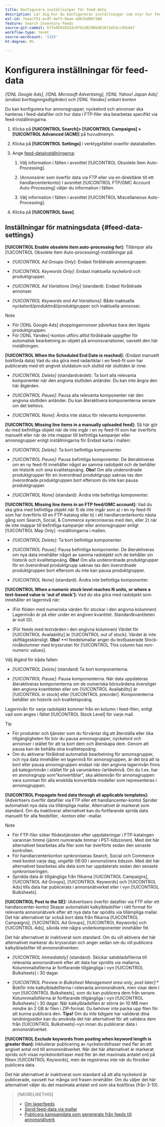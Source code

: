 ```yaml
---
title: Konfigurera inställningar för feed-data
description: Lär dig hur du konfigurerar inställningar som styr hur feed-data bearbetas.
exl-id: 7eaac751-ecdf-4e73-9eae-a961bd9b7360
feature: Search Inventory Feeds
source-git-commit: 67fe8581832dc0762d62908d01672e53cc95b847
workflow-type: tm+mt
source-wordcount: '1155'
ht-degree: 0%

---
```


# Konfigurera inställningar för feed-data

*[!DNL Google Ads], [!DNL Microsoft Advertising], [!DNL Yahoo! Japan Ads] (endast borttagningsåtgärder) och [!DNL Yandex] enbart konton*

Du kan konfigurera hur annonsgrupper, nyckelord och annonser ska hanteras i feed-datafiler och hur data i FTP-filer ska bearbetas specifikt via feed-inställningarna.

1. Klicka på **[!UICONTROL Search]> [!UICONTROL Campaigns] >[!UICONTROL Advanced (ACM)]** på huvudmenyn.

1. Klicka på **[!UICONTROL Settings]** i verktygsfältet ovanför datatabellen.

1. Ange [feed-datainställningarna](#feed-data-settings):

   1. Välj information i fälten i avsnittet [!UICONTROL Obsolete Item Auto-Processing].

   1. (Annonsörer som överför data via FTP eller via en direktlänk till ett handlarcenterkonto) I avsnittet [!UICONTROL FTP/GMC Account Auto-Processing] väljer du information i fälten.

   1. Välj information i fälten i avsnittet [!UICONTROL Miscellaneous Auto-Processing].

1. Klicka på **[!UICONTROL Save]**.

## Inställningar för matningsdata {#feed-data-settings}

**[!UICONTROL Enable obsolete item auto-processing for]:** Tillämpar alla [!UICONTROL Obsolete Item Auto-processing]-inställningar på:

* *[!UICONTROL Ad Groups Only]:* Endast föråldrade annonsgrupper.

* *[!UICONTROL Keywords Only]:* Endast inaktuella nyckelord och produktgrupper.

* *[!UICONTROL Ad Variations Only]* (standard): Endast föråldrade annonser.

* *[!UICONTROL Keywords and Ad Variations]:* Både inaktuella nyckelord/produktmål/produktgrupper och inaktuella annonser.

>[!NOTE]
>
>* För [!DNL Google Ads] shoppingannonser påverkas bara den lägsta produktgruppen.
>* För [!DNL Yandex]-konton utförs alltid föråldrade uppgifter för automatisk bearbetning av objekt på annonsvariationer, oavsett den här inställningen.

**[!UICONTROL When the Scheduled End Date is reached]:** (Endast manuellt bokförda data) Vad du ska göra med radartiklar i en feed-fil som har publicerats med ett angivet slutdatum och sluttid när sluttiden är inne:

* *[!UICONTROL Delete]* (standardvärdet): Ta bort alla relevanta komponenter när den angivna sluttiden anländer. Du kan inte ångra den här åtgärden.

* *[!UICONTROL Pause]:* Pausa alla relevanta komponenter när den angivna sluttiden anländer. Du kan återaktivera komponenterna senare om det behövs.

* *[!UICONTROL None]:* Ändra inte status för relevanta komponenter.

**[!UICONTROL Missing line items in a manually uploaded feed]:** Så här gör du med befintliga objekt när de inte ingår i en ny feed-fil som har överförts manuellt eller när de inte mappar till befintliga kampanjer eller annonsgrupper enligt inställningarna för Endast karta i mallen:

* *[!UICONTROL Delete]:* Ta bort befintliga komponenter.

* *[!UICONTROL Pause]:* Pausa befintliga komponenter. De återaktiveras om en ny feed-fil innehåller något av samma radobjekt och de behåller sin historik och sina kvalitetspoäng. **Obs!** Om alla underordnade produktgrupper för en överordnad produktgrupp saknas tas den överordnade produktgruppen bort eftersom du inte kan pausa produktgrupper.

* *[!UICONTROL None]* (standard): Ändra inte befintliga komponenter.

**[!UICONTROL Missing line items in an FTP feed/GMC account]:** Vad du ska göra med befintliga objekt när 1) de inte ingår som a) i en ny feed-fil som har överförts till en FTP-katalog eller b) i ett handlarcenterkonto nästa gång som Search, Social, &amp; Commerce synkroniseras med den, eller 2) när de inte mappar till befintliga kampanjer eller annonsgrupper enligt [!UICONTROL Map Only] -inställningarna i mallen.

* *[!UICONTROL Delete]:* Ta bort befintliga komponenter.

* *[!UICONTROL Pause]:* Pausa befintliga komponenter. De återaktiveras om nya data innehåller något av samma radobjekt och de behåller sin historik och kvalitetspoäng. **Obs!** Om alla underordnade produktgrupper för en överordnad produktgrupp saknas tas den överordnade produktgruppen bort eftersom du inte kan pausa produktgrupper.

* *[!UICONTROL None]* (standard): Ändra inte befintliga komponenter.

**[!UICONTROL When a numeric stock level reaches N units, or where a text-based value is 'out of stock']:** Vad du ska göra med radobjekt som innehåller en lagernivå när:

* (För flöden med numeriska värden för stockar i den angivna kolumnen) Lagernivån är på eller under en angiven kvantitet. Standardkvantiteten är noll (0).

* (För feeds med textvärden i den angivna kolumnen) Värdet för [!UICONTROL Availability] är [!UICONTROL out of stock]. Värdet är inte skiftlägeskänsligt. **Obs!** **I feedelsmallar anger du textbaserade Stock-nivåkolumner med kryssrutan för [!UICONTROL This column has non-numeric values].

Välj åtgärd för båda fallen:

* *[!UICONTROL Delete]* (standard) Ta bort komponenterna.

* *[!UICONTROL Pause]:* Pausa komponenterna. När data uppdateras återaktiveras komponenterna om de numeriska börsvärdena överstiger den angivna kvantiteten eller om [!UICONTROL Availability] är [!UICONTROL in stock] eller [!UICONTROL preorder]. Komponenterna behåller sin historik och kvalitetspoäng.

Lagernivån för varje radobjekt kommer från en kolumn i feed-filen, enligt vad som anges i fältet [!UICONTROL Stock Level] för varje mall.

>[!TIP]
>
>* För produkter och tjänster som du förväntar dig att återställa eller öka tillgängligheten för bör du pausa annonsgrupper, nyckelord och annonser i stället för att ta bort dem och återskapa dem. Genom att pausa kan de behålla sina kvalitetspoäng.
>* Om du aktiverar föråldrad automatisk bearbetning för annonsgrupper, och nya data innehåller en lagernivå för annonsgruppen, är det bra att ta bort eller pausa annonsgruppen endast när den angivna lagernivån finns på kategorinivån i stället för på varumärkes-/artikelnivå. Om du t.ex. har en annonsgrupp som&quot;konvertiblar&quot;, ska aktienivån för annonsgruppen vara summan för alla enskilda konvertibla modeller som representeras i annonsgruppen.

**[!UICONTROL Propagate feed data through all applicable templates]:** (Advertisers överför datafiler via FTP eller ett handlancenter-konto) Sprider automatiskt nya data via tillämpliga mallar. Alternativet är markerat som standard. Om du inaktiverar alternativet kan du fortfarande sprida data manuellt för alla feedsfiler, -konton eller -mallar.

>[!NOTE]
>
>* För FTP-filer söker flödestjänsten efter uppdateringar i FTP-katalogen varannan timme (jämnt numrerade timmar i PST-tidszonen). Med det här alternativet bearbetas alla filer som har överförts sedan den senaste kontrollen.
>* För handlarcenterkonton synkroniseras Search, Social och Commerce med kontot varje dag, ungefär 06:00 i annonsörens tidszon. Med det här alternativet bearbetas alla data som har uppdaterats sedan den senaste synkroniseringen.
>* Spridda data är tillgängliga från flikarna [!UICONTROL Campaigns], [!UICONTROL Ad Groups], [!UICONTROL Keywords] och [!UICONTROL Ads] tills data har publicerats i annonsnätverket eller i vyn [!UICONTROL Bulksheets].

**[!UICONTROL Post to the SE]:** (Advertisers överför datafiler via FTP eller ett handlancenter-konto) Skapar automatiskt kalkylbladsfiler i rätt format för relevanta annonsnätverk efter att nya data har spridits via tillämpliga mallar. Det här alternativet tar också bort data från flikarna [!UICONTROL Campaigns], [!UICONTROL Ad Groups], [!UICONTROL Keywords] och [!UICONTROL Ads], såvida inte några underkomponenter innehåller fel.

Det här alternativet är inaktiverat som standard. Om du vill aktivera det här alternativet markerar du kryssrutan och anger sedan om du vill publicera kalkylbladsfiler till annonsnätverken:

* *[!UICONTROL Immediately]* (standard): Skickar satsbladsfilerna till relevanta annonsnätverk efter att data har spridits via mallarna. Kolumnmallsfilerna är fortfarande tillgängliga i vyn [!UICONTROL Bulksheets] i 30 dagar.

* *[!UICONTROL Preview in Bulksheet Management area only, post later]:** Bokför inte kalkylbladsfilerna i relevanta annonsnätverk, men visar dem i vyn [!UICONTROL Bulksheets], som du kan publicera dem från senare. Kolumnmallsfilerna är fortfarande tillgängliga i vyn [!UICONTROL Bulksheets] i 30 dagar. När kalkylbladsfilen är större än 10 MB men mindre än 2 GB är filen i ZIP-format. Du behöver inte packa upp filen för att kunna publicera den. **Tips!** Om du inte tidigare har validerat dina landningssidor kan du använda det här alternativet för att validera dem från [!UICONTROL Bulksheets]-vyn innan du publicerar data i annonsnätverket.

**[!UICONTROL Exclude keywords from posting when keyword length is greater than]:** Inkluderar publicering av nyckelordsfraser med fler än ett angivet antal ord till annonsnätverket. När det här alternativet är markerat sprids och visas nyckelordsfraser med fler än det maximala antalet ord på fliken [!UICONTROL Keywords], men de registreras inte när du försöker publicera data.

Det här alternativet är inaktiverat som standard så att alla nyckelord är publicerade, oavsett hur många ord frasen innehåller. Om du väljer det här alternativet väljer du det maximala antalet ord som ska bokföras (från 3-10).

>[!MORELIKETHIS]
>
>* [Om lagerfeeds](/help/search-social-commerce/campaign-management/inventory-feeds/inventory-feeds-about.md)
>* [Sprid feed-data via mallar](/help/search-social-commerce/campaign-management/inventory-feeds/feed-data-propagate.md)
>* [Publicera kampanjdata som genererats från feeds till annonsnätverk](propagated-data-post.md)
